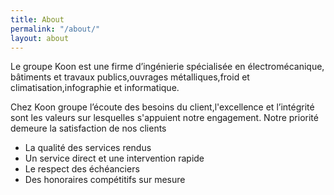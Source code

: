 ```yaml
---
title: About
permalink: "/about/"
layout: about
---
```


<p class="text-justify">Le groupe Koon est une firme d’ingénierie spécialisée en électromécanique, bâtiments et travaux publics,ouvrages métalliques,froid et climatisation,infographie et informatique. </p>
									<p class="text-justify">Chez Koon groupe l’écoute des besoins du client,l'excellence et l’intégrité sont les valeurs sur lesquelles s'appuient notre engagement. Notre priorité demeure la satisfaction de nos clients</p>
									<ul class="list-icons">
										<li><i class="icon-check-1"></i> La qualité des services rendus</li>
										<li><i class="icon-check-1"></i> Un service direct et une intervention rapide</li>
										<li><i class="icon-check-1"></i> Le respect des échéanciers</li>
										<li><i class="icon-check-1"></i> Des honoraires compétitifs sur mesure</li>
									</ul>